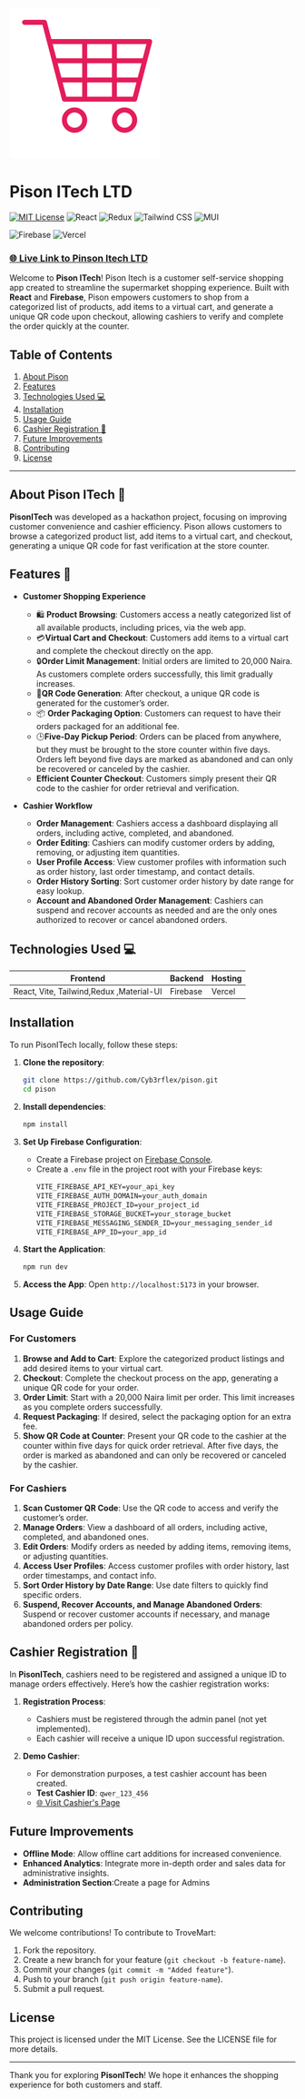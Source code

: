 
![Pison Logo](src/assets/trove.svg)

# Pison ITech LTD

[![MIT License](https://img.shields.io/badge/License-MIT-blue.svg)](LICENSE)
![React](https://img.shields.io/badge/Frontend-React-blue)
![Redux](https://img.shields.io/badge/State-Redux-purple)
![Tailwind CSS](https://img.shields.io/badge/Styling-Tailwind%20CSS-06B6D4)
![MUI](https://img.shields.io/badge/UI-Material--UI-0081CB)

![Firebase](https://img.shields.io/badge/Backend-Firebase-orange)
![Vercel](https://img.shields.io/badge/Hosting-Vercel-black)


### [🌐 Live Link to Pinson Itech LTD](https://pison.vercel.app)

Welcome to **Pison ITech**! Pison Itech is a customer self-service shopping app created to streamline the supermarket shopping experience. Built with **React** and **Firebase**, Pison empowers customers to shop from a categorized list of products, add items to a virtual cart, and generate a unique QR code upon checkout, allowing cashiers to verify and complete the order quickly at the counter.

## Table of Contents
1. [About Pison](#about-Pison-ITech-🛒)
2. [Features](#features-🚀)
3. [Technologies Used 💻](#technologies-used-💻)
4. [Installation](#installation)
5. [Usage Guide](#usage-guide)
6. [Cashier Registration 🧾](#cashier-registration-🧾)
7. [Future Improvements](#future-improvements)
8. [Contributing](#contributing)
9. [License](#license)

---

## About Pison ITech 🛒

**PisonITech** was developed as a hackathon project, focusing on improving customer convenience and cashier efficiency. Pison allows customers to browse a categorized product list, add items to a virtual cart, and checkout, generating a unique QR code for fast verification at the store counter.

## Features 🚀

- **Customer Shopping Experience**
  - 🛍️ **Product Browsing**: Customers access a neatly categorized list of all available products, including prices, via the web app.
  -  💳**Virtual Cart and Checkout**: Customers add items to a virtual cart and complete the checkout directly on the app.
  -   🔒**Order Limit Management**: Initial orders are limited to 20,000 Naira. As customers complete orders successfully, this limit gradually increases.
  -    🧾**QR Code Generation**: After checkout, a unique QR code is generated for the customer’s order.
  - 📦 **Order Packaging Option**: Customers can request to have their orders packaged for an additional fee.
  -  🕒**Five-Day Pickup Period**: Orders can be placed from anywhere, but they must be brought to the store counter within five days. Orders left beyond five days are marked as abandoned and can only be recovered or canceled by the cashier.
  - **Efficient Counter Checkout**: Customers simply present their QR code to the cashier for order retrieval and verification.
 
  


- **Cashier Workflow**
  - **Order Management**: Cashiers access a dashboard displaying all orders, including active, completed, and abandoned.
  - **Order Editing**: Cashiers can modify customer orders by adding, removing, or adjusting item quantities.
  - **User Profile Access**: View customer profiles with information such as order history, last order timestamp, and contact details.
  - **Order History Sorting**: Sort customer order history by date range for easy lookup.
  - **Account and Abandoned Order Management**: Cashiers can suspend and recover accounts as needed and are the only ones authorized to recover or cancel abandoned orders.


## Technologies Used 💻

| Frontend                                   | Backend   | Hosting |
| ------------------------------------------ | --------- | ------- |
| React, Vite, Tailwind,Redux ,Material-UI   | Firebase  | Vercel  |


## Installation

To run PisonITech locally, follow these steps:

1. **Clone the repository**:
   ```bash
   git clone https://github.com/Cyb3rflex/pison.git
   cd pison
   ```

2. **Install dependencies**:
   ```bash
   npm install
   ```

3. **Set Up Firebase Configuration**:
   - Create a Firebase project on [Firebase Console](https://console.firebase.google.com/).
   - Create a `.env` file in the project root with your Firebase keys:
     ```plaintext
     VITE_FIREBASE_API_KEY=your_api_key
     VITE_FIREBASE_AUTH_DOMAIN=your_auth_domain
     VITE_FIREBASE_PROJECT_ID=your_project_id
     VITE_FIREBASE_STORAGE_BUCKET=your_storage_bucket
     VITE_FIREBASE_MESSAGING_SENDER_ID=your_messaging_sender_id
     VITE_FIREBASE_APP_ID=your_app_id
     ```

4. **Start the Application**:
   ```bash
   npm run dev
   ```

5. **Access the App**:
   Open `http://localhost:5173` in your browser.

## Usage Guide

### For Customers
1. **Browse and Add to Cart**: Explore the categorized product listings and add desired items to your virtual cart.
2. **Checkout**: Complete the checkout process on the app, generating a unique QR code for your order.
3. **Order Limit**: Start with a 20,000 Naira limit per order. This limit increases as you complete orders successfully.
4. **Request Packaging**: If desired, select the packaging option for an extra fee.
5. **Show QR Code at Counter**: Present your QR code to the cashier at the counter within five days for quick order retrieval. After five days, the order is marked as abandoned and can only be recovered or canceled by the cashier.

### For Cashiers
1. **Scan Customer QR Code**: Use the QR code to access and verify the customer’s order.
2. **Manage Orders**: View a dashboard of all orders, including active, completed, and abandoned ones.
3. **Edit Orders**: Modify orders as needed by adding items, removing items, or adjusting quantities.
4. **Access User Profiles**: Access customer profiles with order history, last order timestamps, and contact info.
5. **Sort Order History by Date Range**: Use date filters to quickly find specific orders.
6. **Suspend, Recover Accounts, and Manage Abandoned Orders**: Suspend or recover customer accounts if necessary, and manage abandoned orders per policy.

## Cashier Registration 🧾

In **PisonITech**, cashiers need to be registered and assigned a unique ID to manage orders effectively. Here’s how the cashier registration works:

1. **Registration Process**: 
   - Cashiers must be registered through the admin panel (not yet implemented).
   - Each cashier will receive a unique ID upon successful registration.

2. **Demo Cashier**:
   - For demonstration purposes, a test cashier account has been created.
   - **Test Cashier ID**: `qwer_123_456`
   - [🌐 Visit Cashier's Page](https://pison.vercel.app/C-A-S-H-I-E-R)

     
## Future Improvements

- **Offline Mode**: Allow offline cart additions for increased convenience.
- **Enhanced Analytics**: Integrate more in-depth order and sales data for administrative insights.
- **Administration Section**:Create a page for Admins

## Contributing

We welcome contributions! To contribute to TroveMart:
1. Fork the repository.
2. Create a new branch for your feature (`git checkout -b feature-name`).
3. Commit your changes (`git commit -m "Added feature"`).
4. Push to your branch (`git push origin feature-name`).
5. Submit a pull request.

## License

This project is licensed under the MIT License. See the LICENSE file for more details.

---

Thank you for exploring **PisonITech**! We hope it enhances the shopping experience for both customers and staff.
